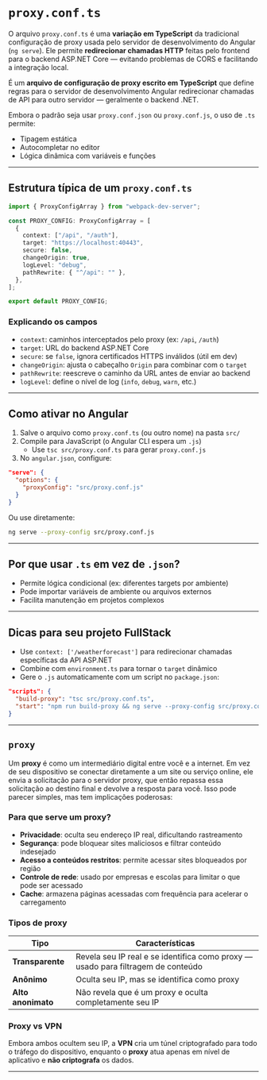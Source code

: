 # `proxy.conf.ts`

O arquivo `proxy.conf.ts` é uma **variação em TypeScript** da tradicional configuração de proxy usada pelo servidor de desenvolvimento do Angular (`ng serve`). Ele permite **redirecionar chamadas HTTP** feitas pelo frontend para o backend ASP.NET Core — evitando problemas de CORS e facilitando a integração local.

É um **arquivo de configuração de proxy escrito em TypeScript** que define regras para o servidor de desenvolvimento Angular redirecionar chamadas de API para outro servidor — geralmente o backend .NET.

Embora o padrão seja usar `proxy.conf.json` ou `proxy.conf.js`, o uso de `.ts` permite:

- Tipagem estática
- Autocompletar no editor
- Lógica dinâmica com variáveis e funções

---

## Estrutura típica de um `proxy.conf.ts`

```ts
import { ProxyConfigArray } from "webpack-dev-server";

const PROXY_CONFIG: ProxyConfigArray = [
  {
    context: ["/api", "/auth"],
    target: "https://localhost:40443",
    secure: false,
    changeOrigin: true,
    logLevel: "debug",
    pathRewrite: { "^/api": "" },
  },
];

export default PROXY_CONFIG;
```

### Explicando os campos

- `context`: caminhos interceptados pelo proxy (ex: `/api`, `/auth`)
- `target`: URL do backend ASP.NET Core
- `secure`: se `false`, ignora certificados HTTPS inválidos (útil em dev)
- `changeOrigin`: ajusta o cabeçalho `Origin` para combinar com o `target`
- `pathRewrite`: reescreve o caminho da URL antes de enviar ao backend
- `logLevel`: define o nível de log (`info`, `debug`, `warn`, etc.)

---

## Como ativar no Angular

1. Salve o arquivo como `proxy.conf.ts` (ou outro nome) na pasta `src/`
2. Compile para JavaScript (o Angular CLI espera um `.js`)
   - Use `tsc src/proxy.conf.ts` para gerar `proxy.conf.js`
3. No `angular.json`, configure:

```json
"serve": {
  "options": {
    "proxyConfig": "src/proxy.conf.js"
  }
}
```

Ou use diretamente:

```bash
ng serve --proxy-config src/proxy.conf.js
```

---

## Por que usar `.ts` em vez de `.json`?

- Permite lógica condicional (ex: diferentes targets por ambiente)
- Pode importar variáveis de ambiente ou arquivos externos
- Facilita manutenção em projetos complexos

---

## Dicas para seu projeto FullStack

- Use `context: ['/weatherforecast']` para redirecionar chamadas específicas da API ASP.NET
- Combine com `environment.ts` para tornar o `target` dinâmico
- Gere o `.js` automaticamente com um script no `package.json`:

```json
"scripts": {
  "build-proxy": "tsc src/proxy.conf.ts",
  "start": "npm run build-proxy && ng serve --proxy-config src/proxy.conf.js"
}
```

---

## `proxy`

Um **proxy** é como um intermediário digital entre você e a internet. Em vez de seu dispositivo se conectar diretamente a um site ou serviço online, ele envia a solicitação para o servidor proxy, que então repassa essa solicitação ao destino final e devolve a resposta para você. Isso pode parecer simples, mas tem implicações poderosas:

### Para que serve um proxy?

- **Privacidade**: oculta seu endereço IP real, dificultando rastreamento
- **Segurança**: pode bloquear sites maliciosos e filtrar conteúdo indesejado
- **Acesso a conteúdos restritos**: permite acessar sites bloqueados por região
- **Controle de rede**: usado por empresas e escolas para limitar o que pode ser acessado
- **Cache**: armazena páginas acessadas com frequência para acelerar o carregamento

### Tipos de proxy

| Tipo | Características |
| --- | --- |
| **Transparente** | Revela seu IP real e se identifica como proxy — usado para filtragem de conteúdo |
| **Anônimo** | Oculta seu IP, mas se identifica como proxy |
| **Alto anonimato** | Não revela que é um proxy e oculta completamente seu IP |

### Proxy vs VPN

Embora ambos ocultem seu IP, a **VPN** cria um túnel criptografado para todo o tráfego do dispositivo, enquanto o **proxy** atua apenas em nível de aplicativo e **não criptografa** os dados.

---
